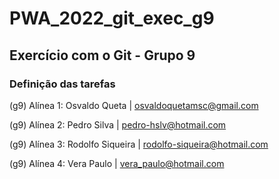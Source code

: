 # PWA_2022_git_exec_g9

## Exercício com o Git - Grupo 9

### Definição das tarefas

(g9) Alínea 1: Osvaldo Queta | osvaldoquetamsc@gmail.com

(g9) Alínea 2: Pedro Silva | pedro-hslv@hotmail.com

(g9) Alínea 3: Rodolfo Siqueira | rodolfo-siqueira@hotmail.com

(g9) Alínea 4: Vera Paulo | vera_paulo@hotmail.com
